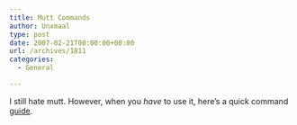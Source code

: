 ```yaml
---
title: Mutt Commands
author: Unxmaal
type: post
date: 2007-02-21T00:00:00+00:00
url: /archives/1811
categories:
  - General

---
```

I still hate mutt. However, when you _have_ to use it, here&#8217;s a quick command [guide][1].

 [1]: http://heather.cs.ucdavis.edu/~matloff/Mutt/NotesMutt.NM.html